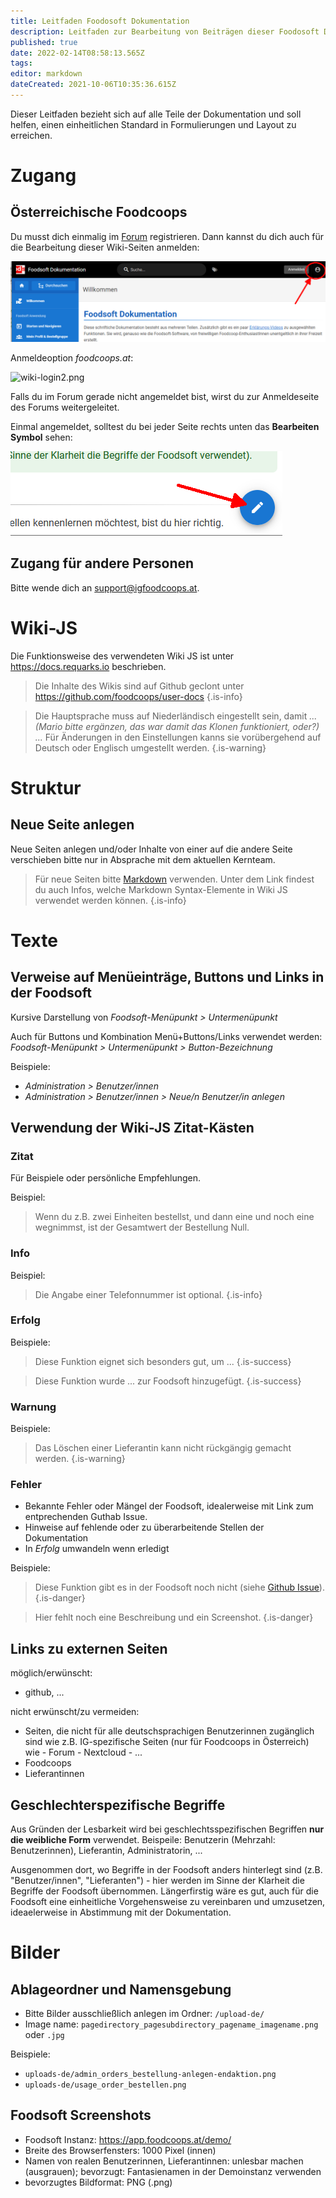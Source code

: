 ```yaml
---
title: Leitfaden Foodosoft Dokumentation
description: Leitfaden zur Bearbeitung von Beiträgen dieser Foodosoft Dokumentation
published: true
date: 2022-02-14T08:58:13.565Z
tags: 
editor: markdown
dateCreated: 2021-10-06T10:35:36.615Z
---
```


Dieser Leitfaden bezieht sich auf alle Teile der Dokumentation und soll helfen, einen einheitlichen Standard in Formulierungen und Layout zu erreichen.

# Zugang

## Österreichische Foodcoops
Du musst dich einmalig im [Forum](forum.foodcoops.at) registrieren. Dann kannst du dich auch für die Bearbeitung dieser Wiki-Seiten anmelden:

![wiki-login1.png](/uploads-de/wiki-login1.png)

Anmeldeoption *foodcoops.at*:

![wiki-login2.png](/uploads-de/wiki-login2.png)

Falls du im Forum gerade nicht angemeldet bist, wirst du zur Anmeldeseite des Forums weitergeleitet.

Einmal angemeldet, solltest du bei jeder Seite rechts unten das **Bearbeiten Symbol** sehen:

![wiki-login3.png](/uploads-de/wiki-login3.png)

## Zugang für andere Personen

Bitte wende dich an support@igfoodcoops.at.

# Wiki-JS

Die Funktionsweise des verwendeten Wiki JS ist unter https://docs.requarks.io beschrieben.


> Die Inhalte des Wikis sind auf Github geclont unter https://github.com/foodcoops/user-docs
{.is-info}

> Die Hauptsprache muss auf Niederländisch eingestellt sein, damit *... (Mario bitte ergänzen, das war damit das Klonen funktioniert, oder?) ...* Für Änderungen in den Einstellungen kanns sie vorübergehend auf Deutsch oder Englisch umgestellt werden. 
{.is-warning}

# Struktur


## Neue Seite anlegen

Neue Seiten anlegen und/oder Inhalte von einer auf die andere Seite verschieben bitte nur in Absprache mit dem aktuellen Kernteam.

> Für neue Seiten bitte [Markdown](https://docs.requarks.io/editors/markdown) verwenden. Unter dem Link findest du auch Infos, welche Markdown Syntax-Elemente in Wiki JS verwendet werden können.
{.is-info}


# Texte

## Verweise auf Menüeinträge, Buttons und Links in der Foodsoft
Kursive Darstellung von *Foodsoft-Menüpunkt > Untermenüpunkt*

Auch für Buttons und Kombination Menü+Buttons/Links verwendet werden: *Foodsoft-Menüpunkt > Untermenüpunkt > Button-Bezeichnung*

Beispiele:
- *Administration > Benutzer/innen*
- *Administration > Benutzer/innen > Neue/n Benutzer/in anlegen*

## Verwendung der Wiki-JS Zitat-Kästen 

### Zitat

Für Beispiele oder persönliche Empfehlungen.

Beispiel:
> Wenn du z.B. zwei Einheiten bestellst, und dann eine und noch eine wegnimmst, ist der Gesamtwert der Bestellung Null. 

### Info
Beispiel:
> Die Angabe einer Telefonnummer ist optional.
{.is-info}


### Erfolg


Beispiele:
> Diese Funktion eignet sich besonders gut, um ...
{.is-success}

> Diese Funktion wurde ... zur Foodsoft hinzugefügt.
{.is-success}

### Warnung

Beispiele:
> Das Löschen einer Lieferantin kann nicht rückgängig gemacht werden.
{.is-warning}



### Fehler
 - Bekannte Fehler oder Mängel der Foodsoft, idealerweise mit Link zum entprechenden Guthab Issue.
 - Hinweise auf fehlende oder zu überarbeitende Stellen der Dokumentation
 - In *Erfolg* umwandeln wenn erledigt

Beispiele:
> Diese Funktion gibt es in der Foodsoft noch nicht (siehe [Github Issue](https://github.com/foodcoops/foodsoft/issues)).
{.is-danger}

> Hier fehlt noch eine Beschreibung und ein Screenshot.
{.is-danger}

## Links zu externen Seiten

möglich/erwünscht: 
- github, ...

nicht erwünscht/zu vermeiden: 
- Seiten, die nicht für alle deutschsprachigen Benutzerinnen zugänglich sind wie z.B. IG-spezifische Seiten  (nur für Foodcoops in Österreich) wie 
      - Forum
      - Nextcloud
      - ...
- Foodcoops
- Lieferantinnen

## Geschlechterspezifische Begriffe

Aus Gründen der Lesbarkeit wird bei geschlechtsspezifischen Begriffen **nur die weibliche Form** verwendet. Beispeile: Benutzerin (Mehrzahl: Benutzerinnen), Lieferantin, Administratorin, ...

Ausgenommen dort, wo Begriffe in der Foodsoft anders hinterlegt sind (z.B. "Benutzer/innen", "Lieferanten") - hier werden im Sinne der Klarheit die Begriffe der Foodsoft übernommen. Längerfirstig wäre es gut, auch für die Foodsoft eine einheitliche Vorgehensweise zu vereinbaren und umzusetzen, ideaelerweise in Abstimmung mit der Dokumentation.


# Bilder
## Ablageordner und Namensgebung

- Bitte Bilder ausschließlich anlegen im Ordner: `/upload-de/`
- Image name: `pagedirectory_pagesubdirectory_pagename_imagename.png` oder `.jpg`

Beispiele:
- `uploads-de/admin_orders_bestellung-anlegen-endaktion.png`
- `uploads-de/usage_order_bestellen.png`


## Foodsoft Screenshots
  - Foodsoft Instanz: https://app.foodcoops.at/demo/
  - Breite des Browserfensters: 1000 Pixel (innen)
  - Namen von realen Benutzerinnen, Lieferantinnen: unlesbar machen (ausgrauen); bevorzugt: Fantasienamen in der Demoinstanz verwenden
  - bevorzugtes Bildformat: PNG (.png)


